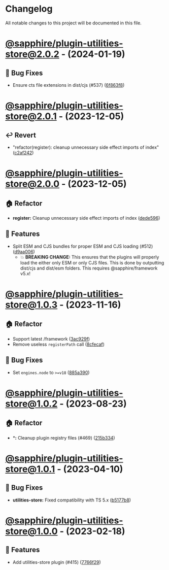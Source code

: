 # Changelog

All notable changes to this project will be documented in this file.

# [@sapphire/plugin-utilities-store@2.0.2](https://github.com/sapphiredev/plugins/compare/@sapphire/plugin-utilities-store@2.0.2...@sapphire/plugin-utilities-store@2.0.2) - (2024-01-19)

## 🐛 Bug Fixes

- Ensure cts file extensions in dist/cjs (#537) ([6f863f8](https://github.com/sapphiredev/plugins/commit/6f863f8187b7028cf6464dd04f197dd1be6ca1dd))

# [@sapphire/plugin-utilities-store@2.0.1](https://github.com/sapphiredev/plugins/compare/@sapphire/plugin-utilities-store@2.0.1...@sapphire/plugin-utilities-store@2.0.1) - (2023-12-05)

## ↩️ Revert

- "refactor(register): cleanup unnecessary side effect imports of index" ([c2af242](https://github.com/sapphiredev/plugins/commit/c2af24269956132237988d94e4d94719b2cd442c))

# [@sapphire/plugin-utilities-store@2.0.0](https://github.com/sapphiredev/plugins/compare/@sapphire/plugin-utilities-store@2.0.0...@sapphire/plugin-utilities-store@2.0.0) - (2023-12-05)

## 🏠 Refactor

- **register:** Cleanup unnecessary side effect imports of index ([dede596](https://github.com/sapphiredev/plugins/commit/dede596ae22ceec2700dd860287a1260f092b502))

## 🚀 Features

- Split ESM and CJS bundles for proper ESM and CJS loading (#512) ([d9aa006](https://github.com/sapphiredev/plugins/commit/d9aa006ff8c7f78a613dcca605d3353b992b7a46))
  - 💥 **BREAKING CHANGE:** This ensures that the plugins will properly load the
either only ESM or only CJS files. This is done by outputting
dist/cjs and dist/esm folders. This requires @sapphire/framework v5.x!

# [@sapphire/plugin-utilities-store@1.0.3](https://github.com/sapphiredev/plugins/compare/@sapphire/plugin-utilities-store@1.0.3...@sapphire/plugin-utilities-store@1.0.3) - (2023-11-16)

## 🏠 Refactor

- Support latest /framework ([3ac929f](https://github.com/sapphiredev/plugins/commit/3ac929f1c38c2edbf00fa68d5ffef055d697e602))
- Remove useless `registerPath` call ([8cfecaf](https://github.com/sapphiredev/plugins/commit/8cfecaf51e0fbf9f92c9f63415a8c10889b11b70))

## 🐛 Bug Fixes

- Set `engines.node` to `>=v18` ([885a390](https://github.com/sapphiredev/plugins/commit/885a3908d59fd00f7214ef474f2c6a3c58e95af2))

# [@sapphire/plugin-utilities-store@1.0.2](https://github.com/sapphiredev/plugins/compare/@sapphire/plugin-utilities-store@1.0.1...@sapphire/plugin-utilities-store@1.0.2) - (2023-08-23)

## 🏠 Refactor

- ***:** Cleanup plugin registry files (#469) ([215b334](https://github.com/sapphiredev/plugins/commit/215b3348b30077238147dbc643769d960b856ba1))

# [@sapphire/plugin-utilities-store@1.0.1](https://github.com/sapphiredev/plugins/compare/@sapphire/plugin-utilities-store@1.0.0...@sapphire/plugin-utilities-store@1.0.1) - (2023-04-10)

## 🐛 Bug Fixes

- **utilities-store:** Fixed compatibility with TS 5.x ([b5177b8](https://github.com/sapphiredev/plugins/commit/b5177b86da803deefbdd2421fd4bf50fb97211e1))

# [@sapphire/plugin-utilities-store@1.0.0](https://github.com/sapphiredev/plugins/tree/@sapphire/plugin-utilities-store@1.0.0) - (2023-02-18)

## 🚀 Features

- Add utilities-store plugin (#415) ([7766f29](https://github.com/sapphiredev/plugins/commit/7766f2997e7d0f52db30d2184c944076060f7033))

